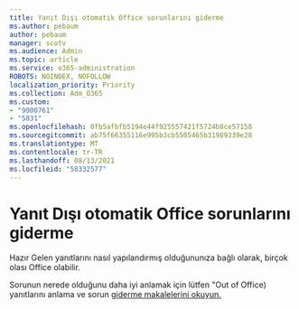 ```yaml
---
title: Yanıt Dışı otomatik Office sorunlarını giderme
ms.author: pebaum
author: pebaum
manager: scotv
ms.audience: Admin
ms.topic: article
ms.service: o365-administration
ROBOTS: NOINDEX, NOFOLLOW
localization_priority: Priority
ms.collection: Adm_O365
ms.custom:
- "9000761"
- "5831"
ms.openlocfilehash: 0fb5afbfb5194e44f925557421f5724b8ce57158
ms.sourcegitcommit: ab75f66355116e995b3cb5505465b31989339e28
ms.translationtype: MT
ms.contentlocale: tr-TR
ms.lasthandoff: 08/13/2021
ms.locfileid: "58332577"
---
```

# <a name="troubleshooting-out-of-office-automatic-replies"></a>Yanıt Dışı otomatik Office sorunlarını giderme

Hazır Gelen yanıtlarını nasıl yapılandırmış olduğununıza bağlı olarak, birçok olası Office olabilir.

Sorunun nerede olduğunu daha iyi anlamak için lütfen "Out of Office) yanıtlarını anlama ve sorun [giderme makalelerini okuyun.](https://docs.microsoft.com/exchange/troubleshoot/email-delivery/understand-troubleshoot-oof-replies)
